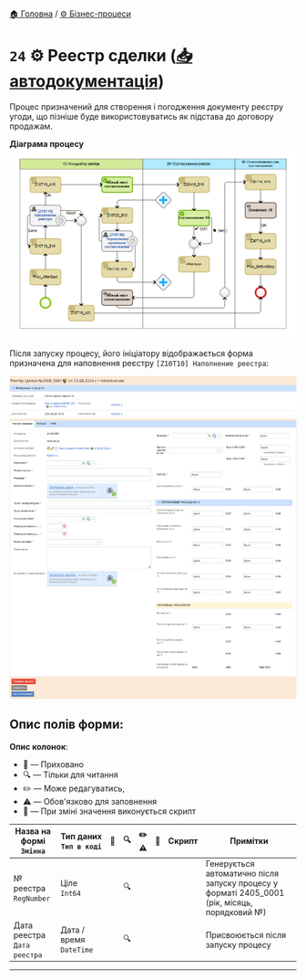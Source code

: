 ﻿[🏠 Головна](../../../README.MD) / [⚙️ Бізнес-процеси](../../README.MD) 

# `24` ⚙️ Реестр сделки ([📥 автодокументація](./AutoDoc/))

Процес призначений для створення і погодження документу реєстру угоди, що пізніше буде використовуватись як підстава до договору продажам.

**Діаграма процесу**  
![Діаграма процесу](./Images/map.png)

Після запуску процесу, його ініціатору відображається форма призначена для наповнення реєстру `[Z10T10] Наполнение реестра`:  

![Форма Z10T10)](./Images/Forms/Z10T10.png)

## **Опис полів форми:**

**Опис колонок**:
- 🚫 — Приховано
- 🔍 — Тільки для читання
- ✏️ — Може редагуватись, 
- ⚠️ — Обов'язково для заповнення
- 🔧 — При зміні значення виконується скрипт


| Назва на формі </br> `Змінна` | Тип даних </br> `Тип в коді` | 🚫 | 🔍 | ✏️</br>⚠️ | 🔧 | Скрипт | Примітки |
| --- | --- | :---: | :---: | :---: | :---: | --- | --- |
| № реестра </br> `RegNumber` | Ціле </br> `Int64` |  | 🔍 |  |  |  | Генерується автоматично після запуску процесу у форматі 2405_0001 (рік, місяць, порядковий №) | |
| Дата реестра </br> `Дата реестра` | Дата / время </br> `DateTime` |  | 🔍 |  |  |  | Присвоюється після запуску процесу |

---
